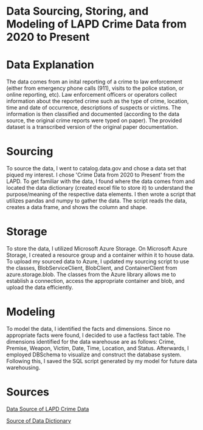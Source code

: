 # Data Sourcing, Storing, and Modeling of LAPD Crime Data from 2020 to Present

# Data Explanation
The data comes from an inital reporting of a crime to law enforcement (either from emergency phone calls (911), visits to the police station, or online reporting, etc). Law enforcement officers or operators collect information about the reported crime such as the type of crime, location, time and date of occurrence, descriptions of suspects or victims. The information is then classified and documented (according to the data source, the original crime reports were typed on paper). The provided dataset is a transcribed version of the original paper documentation.

# Sourcing 

To source the data, I went to catalog.data.gov and chose a data set that piqued my interest. I chose 'Crime Data from 2020 to Present' from the LAPD. To get familiar with the data, I found where the data comes from and located the data dictionary (created excel file to store it) to understand the purpose/meaning of the respective data elements. I then wrote a script that utilizes pandas and numpy to gather the data. The script reads the data, creates a data frame, and shows the column and shape. 

# Storage

To store the data, I utilized Microsoft Azure Storage. On Microsoft Azure Storage, I created a resource group and a container within it to house data. To upload my sourced data to Azure, I updated my sourcing script to use the classes, BlobServiceClient, BlobClient, and ContainerClient from azure.storage.blob. The classes from the Azure library allows me to establish a connection, access the appropriate container and blob, and upload the data efficiently.

# Modeling

To model the data, I identified the facts and dimensions. Since no appropriate facts were found, I decided to use a factless fact table. The dimensions identified for the data warehouse are as follows: Crime, Premise, Weapon, Victim, Date, Time, Location, and Status. Afterwards, I employed DBSchema to visualize and construct the database system. Following this, I saved the SQL script generated by my model for future data warehousing. 

# Sources
[Data Source of LAPD Crime Data](https://catalog.data.gov/dataset/crime-data-from-2020-to-present)

[Source of Data Dictionary](https://data.lacity.org/Public-Safety/Crime-Data-from-2020-to-Present/2nrs-mtv8/about_data)
